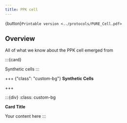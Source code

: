 ```yaml
---
title: PPK cell
---
```


{button}`Printable version <../protocols/PURE_Cell.pdf>`

## Overview

All of what we know about the PPK cell emerged from [](https://doi.org/10.63765/djnv7772)

:::{card}

Synthetic cells
:::

+++ {"class": "custom-bg"}
**Synthetic Cells**

+++



:::{div}
:class: custom-bg

**Card Title**

Your content here
:::